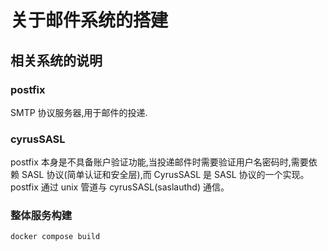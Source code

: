 # 关于邮件系统的搭建

## 相关系统的说明

### postfix

SMTP 协议服务器,用于邮件的投递.

### cyrusSASL

postfix 本身是不具备账户验证功能,当投递邮件时需要验证用户名密码时,需要依赖 SASL 协议(简单认证和安全层),而 CyrusSASL 是 SASL 协议的一个实现。 postfix 通过 unix 管道与 cyrusSASL(saslauthd) 通信。

### 整体服务构建

```sh
docker compose build
```
